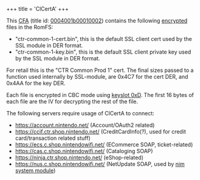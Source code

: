 +++
title = 'ClCertA'
+++

This [CFA](NCCH#CFA "wikilink") (title id:
[0004001b00010002](Title_list#0004001B_-_System_Data_Archives "wikilink"))
contains the following [encrypted](PSPXI:EncryptDecryptAes "wikilink")
files in the RomFS:

- "ctr-common-1-cert.bin", this is the default SSL client cert used by
  the SSL module in DER format.
- "ctr-common-1-key.bin", this is the default SSL client private key
  used by the SSL module in DER format.

For retail this is the "CTR Common Prod 1" cert. The final sizes passed
to a function used internally by SSL-module, are 0x4C7 for the cert DER,
and 0x4AA for the key DER.

Each file is encrypted in CBC mode using [keyslot
0xD](PSPXI:EncryptDecryptAes#Key_Types "wikilink"). The first 16 bytes
of each file are the IV for decrypting the rest of the file.

The following servers require usage of ClCertA to connect:

- <https://account.nintendo.net/> (Account/OAuth2 related)
- <https://ccif.ctr.shop.nintendo.net/> (CreditCardInfo(?), used for
  credit card/transaction related stuff)
- <https://ecs.c.shop.nintendowifi.net/> (ECommerce SOAP,
  ticket-related)
- <https://cas.c.shop.nintendowifi.net/> (Cataloging SOAP)
- <https://ninja.ctr.shop.nintendo.net/> (eShop-related)
- <https://nus.c.shop.nintendowifi.net/> (NetUpdate SOAP, used by [nim
  system module](NIM_Services "wikilink"))